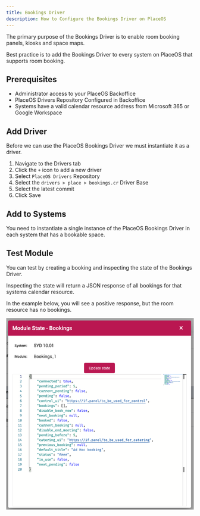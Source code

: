 ```yaml
---
title: Bookings Driver
description: How to Configure the Bookings Driver on PlaceOS
---
```


The primary purpose of the Bookings Driver is to enable room booking panels, kiosks and space maps.

Best practice is to add the Bookings Driver to every system on PlaceOS that supports room booking.

## Prerequisites 

- Administrator access to your PlaceOS Backoffice
- PlaceOS Drivers Repository Configured in Backoffice 
- Systems have a valid calendar resource address from Microsoft 365 or Google Workspace
<!-- TODO Link to Add Respository Doc after Merge -->

## Add Driver

Before we can use the PlaceOS Bookings Driver we must instantiate it as a driver.

1. Navigate to the Drivers tab
2. Click the `+` icon to add a new driver
3. Select `PlaceOS Drivers` Repository
4. Select the `drivers > place > bookings.cr` Driver Base
5. Select the latest commit
6. Click Save  

## Add to Systems

You need to instantiate a single instance of the PlaceOS Bookings Driver in each system that has a bookable space.

## Test Module

You can test by creating a booking and inspecting the state of the Bookings Driver.

Inspecting the state will return a JSON response of all bookings for that systems calendar resource.

In the example below, you will see a positive response, but the room resource has no bookings.

![Bookings State](./assets/bookings-state.png)  
